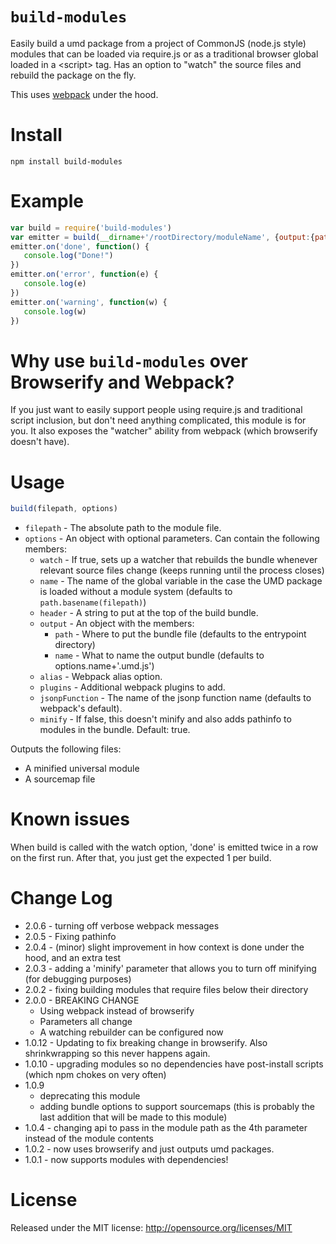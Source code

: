 `build-modules`
============

Easily build a umd package from a project of CommonJS (node.js style) modules that can be loaded via require.js or as a traditional browser global loaded in a &lt;script> tag. Has an option to "watch" the source files and rebuild the package on the fly.

This uses [webpack](http://webpack.github.io/docs/?utm_source=github&utm_medium=readme) under the hood.

Install
=======

```
npm install build-modules
```

Example
=====

```javascript
var build = require('build-modules')
var emitter = build(__dirname+'/rootDirectory/moduleName', {output:{path: __dirname+'/generatedFile/'}})
emitter.on('done', function() {
   console.log("Done!")
})
emitter.on('error', function(e) {
   console.log(e)
})
emitter.on('warning', function(w) {
   console.log(w)
})
```

Why use `build-modules` over Browserify and Webpack?
===========================
If you just want to easily support people using require.js and traditional script inclusion, but don't need anything complicated, this module is for you. It also exposes the "watcher" ability from webpack (which browserify doesn't have).

Usage
====

```javascript
build(filepath, options)
```

* `filepath` - The absolute path to the module file.
* `options` - An object with optional parameters. Can contain the following members:
  * `watch` - If true, sets up a watcher that rebuilds the bundle whenever relevant source files change (keeps running until the process closes)
  * `name` - The name of the global variable in the case the UMD package is loaded without a module system (defaults to `path.basename(filepath)`)
  * `header` - A string to put at the top of the build bundle.
  * `output` - An object with the members:
    * `path` - Where to put the bundle file (defaults to the entrypoint directory)
    * `name` - What to name the output bundle (defaults to options.name+'.umd.js')
  * `alias` - Webpack alias option.
  * `plugins` - Additional webpack plugins to add.
  * `jsonpFunction` - The name of the jsonp function name (defaults to webpack's default).
  * `minify` - If false, this doesn't minify and also adds pathinfo to modules in the bundle. Default: true.

Outputs the following files:

* A minified universal module
* A sourcemap file

Known issues
============

When build is called with the watch option, 'done' is emitted twice in a row on the first run. After that, you just get the expected 1 per build.

Change Log
==========

* 2.0.6 - turning off verbose webpack messages
* 2.0.5 - Fixing pathinfo
* 2.0.4 - (minor) slight improvement in how context is done under the hood, and an extra test
* 2.0.3 - adding a 'minify' parameter that allows you to turn off minifying (for debugging purposes)
* 2.0.2 - fixing building modules that require files below their directory
* 2.0.0 - BREAKING CHANGE
	* Using webpack instead of browserify
    * Parameters all change
    * A watching rebuilder can be configured now
* 1.0.12 - Updating to fix breaking change in browserify. Also shrinkwrapping so this never happens again.
* 1.0.10 - upgrading modules so no dependencies have post-install scripts (which npm chokes on very often)
* 1.0.9
    * deprecating this module
    * adding bundle options to support sourcemaps (this is probably the last addition that will be made to this module)
* 1.0.4 - changing api to pass in the module path as the 4th parameter instead of the module contents
* 1.0.2 - now uses browserify and just outputs umd packages.
* 1.0.1 - now supports modules with dependencies!

License
=======
Released under the MIT license: http://opensource.org/licenses/MIT